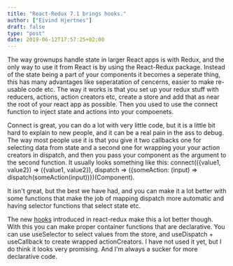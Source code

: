 ```yaml
---
title: "React-Redux 7.1 brings hooks."
author: ["Eivind Hjertnes"]
draft: false
type: "post"
date: 2019-06-12T17:57:25+02:00
---
```


The way grownups handle state in larger React apps is with Redux, and the only way to use it from React is by using the React-Redux package. Instead of the state being a part of your components it becomes a seperate thing, this has many advantages like seperatation of cencerns, easier to make re-usable code etc. The way it works is that you set up your redux stuff with reducers, actions, action creators etc, create a store and add that as near the root of your react app as possible. Then you used to use the connect function to inject state and actions into your compoenets.

Connect is great, you can do a lot with very little code, but it is a little bit hard to explain to new people, and it can be a real pain in the ass to debug. The way most people use it is that you give it two callbacks one for selecting data from state and a second one for wrapping your your action creators in dispatch, and then you pass your component as the argument to the second function. It usually looks something like this: connect(({value1, value2}) => ({value1, value2}), dispatch => ({someAction: (input) => dispatch(someAction(input))})(Component).

It isn't great, but the best we have had, and you can make it a lot better with some functions that make the job of mapping dispatch more automatic and having selector functions that select state etc.

The new [hooks](https://react-redux.js.org/next/api/hooks) introduced in react-redux make this a lot better though. With this you can make proper container functions that are declarative. You can use useSelector to select values from the store, and useDispatch + useCallback to create wrapped actionCreators. I have not used it yet, but I do think it looks very promising. And I'm always a sucker for more declarative code.
